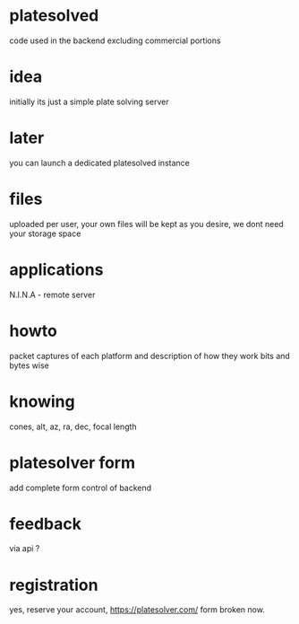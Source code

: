 # platesolved
code used in the backend excluding commercial portions

# idea
initially its just a simple plate solving server

# later
you can launch a dedicated platesolved instance

# files

uploaded per user, your own files will be kept as you desire, we dont need your storage space

# applications

N.I.N.A - remote server

# howto

packet captures of each platform and description of how they work bits and bytes wise

# knowing

cones, alt, az, ra, dec, focal length

# platesolver form

add complete form control of backend

# feedback

via api ? 


# registration

yes, reserve your account, https://platesolver.com/ form broken now. 
